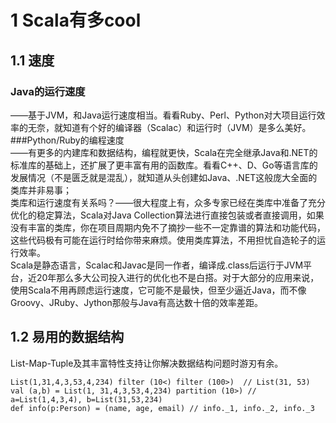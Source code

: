 # 1 Scala有多cool  

## 1.1 速度  
### Java的运行速度  
——基于JVM，和Java运行速度相当。看看Ruby、Perl、Python对大项目运行效率的无奈，就知道有个好的编译器（Scalac）和运行时（JVM）是多么美好。    
###Python/Ruby的编程速度   
——有更多的内建库和数据结构，编程就更快，Scala在完全继承Java和.NET的标准库的基础上，还扩展了更丰富有用的函数库。看看C++、D、Go等语言库的发展情况（不是匮乏就是混乱），就知道从头创建如Java、.NET这般庞大全面的类库并非易事；  
类库和运行速度有关系吗？——很大程度上有，众多专家已经在类库中准备了充分优化的稳定算法，Scala对Java Collection算法进行直接包装或者直接调用，如果没有丰富的类库，你在项目周期内免不了摘抄一些不一定靠谱的算法和功能代码，这些代码极有可能在运行时给你带来麻烦。使用类库算法，不用担忧自造轮子的运行效率。  
Scala是静态语言，Scalac和Javac是同一作者，编译成.class后运行于JVM平台，近20年那么多大公司投入进行的优化也不是白搭。对于大部分的应用来说，使用Scala不用再顾虑运行速度，它可能不是最快，但至少逼近Java，而不像Groovy、JRuby、Jython那般与Java有高达数十倍的效率差距。 
## 1.2 易用的数据结构  
List-Map-Tuple及其丰富特性支持让你解决数据结构问题时游刃有余。

	List(1,31,4,3,53,4,234) filter (10<) filter (100>)  // List(31, 53)
	val (a,b) = List(1, 31,4,3,53,4,234) partition (10>) // a=List(1,4,3,4), b=List(31,53,234)
	def info(p:Person) = (name, age, email) // info._1, info._2, info._3   
